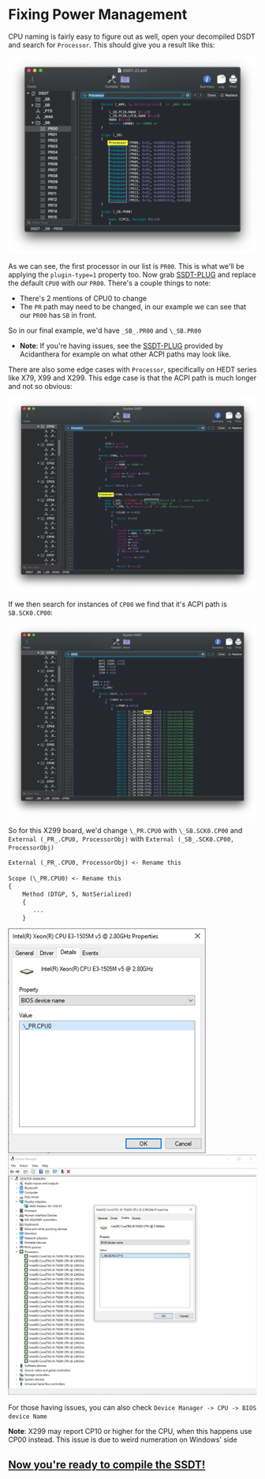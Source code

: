 # Fixing Power Management

CPU naming is fairly easy to figure out as well, open your decompiled DSDT and search for `Processor`. This should give you a result like this:

![](/images/Universal/plug-md/processor.png)

As we can see, the first processor in our list is `PR00`. This is what we'll be applying the `plugin-type=1` property too. Now grab [SSDT-PLUG](https://github.com/dortania/Getting-Started-With-ACPI/blob/master/extra-files/SSDT-PLUG.dsl.zip) and replace the default `CPU0` with our `PR00`. There's a couple things to note:

* There's 2 mentions of CPU0 to change
* The `PR` path may need to be changed, in our example we can see that our `PR00` has `SB` in front.

So in our final example, we'd have `_SB_.PR00` and `\_SB.PR00`

* **Note**: If you're having issues, see the [SSDT-PLUG](https://github.com/acidanthera/OpenCorePkg/blob/master/Docs/AcpiSamples/SSDT-PLUG.dsl) provided by Acidanthera for example on what other ACPI paths may look like.

There are also some edge cases with `Processor`, specifically on HEDT series like X79, X99 and X299. This edge case is that the ACPI path is much longer and not so obvious:

![](/images/Universal/plug-md/processor-2.png)

If we then search for instances of `CP00` we find that it's ACPI path is `SB.SCK0.CP00`:

![](/images/Universal/plug-md/cp00.png)

So for this X299 board, we'd change `\_PR.CPU0` with `\_SB.SCK0.CP00` and `External (_PR_.CPU0, ProcessorObj)` with `External (_SB_.SCK0.CP00, ProcessorObj)`

```text
External (_PR_.CPU0, ProcessorObj) <- Rename this

Scope (\_PR.CPU0) <- Rename this
{
    Method (DTGP, 5, NotSerialized)
    {
       ...
    }
```

![](/images/Universal/plug-md/plug-bios.png)
![](/images/Universal/plug-md/plug-x299.png)

For those having issues, you can also check `Device Manager -> CPU -> BIOS device Name`

**Note**: X299 may report CP10 or higher for the CPU, when this happens use CP00 instead. This issue is due to weird numeration on Windows' side

## [Now you're ready to compile the SSDT!](/Manual/compile.md)
